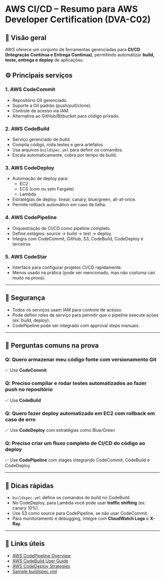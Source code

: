# AWS CI/CD – Resumo para AWS Developer Certification (DVA-C02)

## 🧠 Visão geral
AWS oferece um conjunto de ferramentas gerenciadas para **CI/CD (Integração Contínua e Entrega Contínua)**, permitindo automatizar **build, teste, entrega e deploy** de aplicações.

## ⚙️ Principais serviços

### 1. **AWS CodeCommit**
- Repositório Git gerenciado.
- Suporte a Git padrão (push/pull/clone).
- Controle de acesso via IAM.
- Alternativa ao GitHub/Bitbucket para código privado.

### 2. **AWS CodeBuild**
- Serviço gerenciado de build.
- Compila código, roda testes e gera artefatos.
- Usa arquivos `buildspec.yml` para definir os comandos.
- Escala automaticamente, cobra por tempo de build.

### 3. **AWS CodeDeploy**
- Automação de deploy para:
  - EC2
  - ECS (com ou sem Fargate)
  - Lambda
- Estratégias de deploy: linear, canary, blue/green, all-at-once.
- Permite rollback automático em caso de falha.

### 4. **AWS CodePipeline**
- Orquestração de CI/CD como pipeline completo.
- Define estágios: source → build → test → deploy.
- Integra com CodeCommit, GitHub, S3, CodeBuild, CodeDeploy e terceiros.

### 5. **AWS CodeStar**
- Interface para configurar projetos CI/CD rapidamente.
- Menos usado na prática (pode ser mencionado, mas não costuma cair muito na prova).

---

## 🔐 Segurança
- Todos os serviços usam IAM para controle de acesso.
- Pode definir roles de serviço para permitir que o pipeline execute ações (ex: build, deploy).
- CodePipeline pode ser integrado com approval steps manuais.

---

## 🧪 Perguntas comuns na prova

### Q: Quero armazenar meu código fonte com versionamento Git
✅ Use **CodeCommit**

### Q: Preciso compilar e rodar testes automatizados ao fazer push no repositório
✅ Use **CodeBuild**

### Q: Quero fazer deploy automatizado em EC2 com rollback em caso de erro
✅ Use **CodeDeploy** com estratégias como Blue/Green

### Q: Preciso criar um fluxo completo de CI/CD do código ao deploy
✅ Use **CodePipeline** com stages integrando CodeCommit, CodeBuild e CodeDeploy

---

## 📌 Dicas rápidas
- `buildspec.yml` define os comandos do build no CodeBuild.
- No CodeDeploy, para Lambda você pode usar **traffic shifting** (ex: canary 10%).
- Use S3 como source para CodePipeline, se não usar CodeCommit.
- Para monitoramento e debugging, integre com **CloudWatch Logs** e **X-Ray**.

---

## 🔗 Links úteis
- [AWS CodePipeline Overview](https://docs.aws.amazon.com/codepipeline/latest/userguide/welcome.html)
- [AWS CodeBuild User Guide](https://docs.aws.amazon.com/codebuild/latest/userguide/welcome.html)
- [AWS CodeDeploy Strategies](https://docs.aws.amazon.com/codedeploy/latest/userguide/deployment-configurations.html)
- [Sample buildspec.yml](https://docs.aws.amazon.com/codebuild/latest/userguide/build-spec-ref.html)
